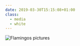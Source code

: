 ```yaml
---
date: 2019-03-30T15:15:08+01:00
class:
  - media
  - white
---
```


<img srcset="https://d3d4sk0zjpdh6c.cloudfront.net/images/flamingos-700w.jpg, https://d3d4sk0zjpdh6c.cloudfront.net/images/flamingos-700w@2x.jpg 2x, https://d3d4sk0zjpdh6c.cloudfront.net/images/flamingos-700w@3x.jpg 3x" src="https://d3d4sk0zjpdh6c.cloudfront.net/images/flamingos@3x.jpg" alt="Flamingos pictures" aria-label="Flamingos pictures">
